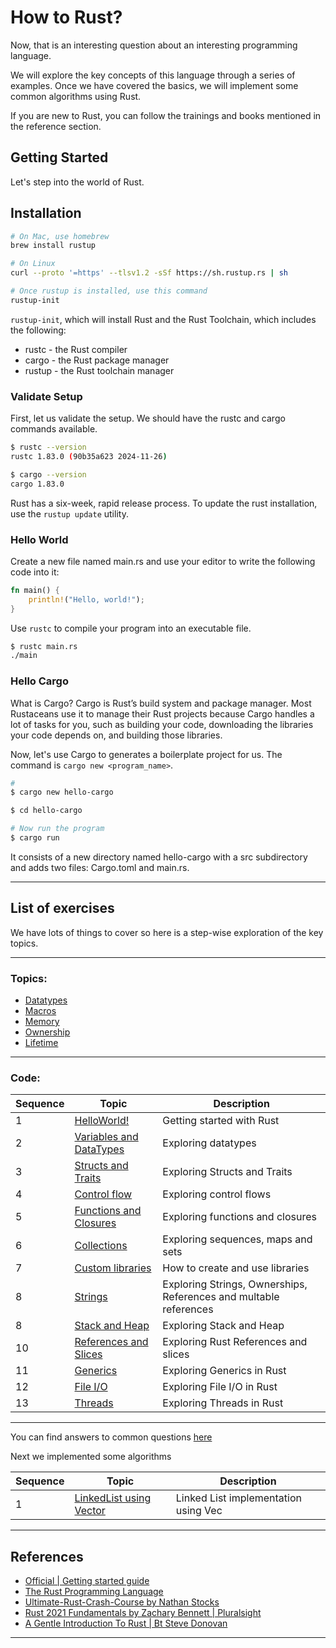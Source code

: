 # How to Rust?

Now, that is an interesting question about an interesting programming language.

We will explore the key concepts of this language through a series of examples. Once we have covered the basics, we will implement some common algorithms using Rust.

If you are new to Rust, you can follow the trainings and books mentioned in the reference section.


## Getting Started

Let's step into the world of Rust.

## Installation

```bash
# On Mac, use homebrew
brew install rustup

# On Linux
curl --proto '=https' --tlsv1.2 -sSf https://sh.rustup.rs | sh

# Once rustup is installed, use this command
rustup-init
```

`rustup-init`, which will install Rust and the Rust Toolchain, which includes the following:
- rustc - the Rust compiler
- cargo - the Rust package manager
- rustup - the Rust toolchain manager

### Validate Setup

First, let us validate the setup. We should have the rustc and cargo commands available.

```bash
$ rustc --version
rustc 1.83.0 (90b35a623 2024-11-26)

$ cargo --version
cargo 1.83.0
```

Rust has a six-week, rapid release process. To update the rust installation, use the `rustup update` utility.

### Hello World

Create a new file named main.rs and use your editor to write the following code into it:

```rust
fn main() {
	println!("Hello, world!");
}
```

Use `rustc` to compile your program into an executable file.

```bash
$ rustc main.rs
./main
```

### Hello Cargo

What is Cargo? Cargo is Rust’s build system and package manager. Most Rustaceans use it to manage their Rust projects because Cargo handles a lot of tasks for you, such as building your code, downloading the libraries your code depends on, and building those libraries.

Now, let's use Cargo to generates a boilerplate project for us. The command is `cargo new <program_name>`.

```bash
# 
$ cargo new hello-cargo

$ cd hello-cargo

# Now run the program
$ cargo run
```

It consists of a new directory named hello-cargo with a src subdirectory and adds two files: Cargo.toml and main.rs.

--------------------
## List of exercises

We have lots of things to cover so here is a step-wise exploration of the key topics.

---

### Topics:

- [Datatypes](./Datatypes.md)
- [Macros](./Macro.md)
- [Memory](./Memory.md)
- [Ownership](./Ownership.md)
- [Lifetime](./Lifetime.md)

---

### Code:

| Sequence | Topic  | Description |
| ---------| -----  | ----------- |
| 1 | [HelloWorld!](./code/helloworld/src/main.rs) | Getting started with Rust |
| 2 | [Variables and DataTypes](./code/variables/src/main.rs) | Exploring datatypes|
| 3 | [Structs and Traits](./code/structs_and_traits/src/main.rs) | Exploring Structs and Traits |
| 4 | [Control flow](./code/control_flow/src/main.rs) | Exploring control flows|
| 5 | [Functions and Closures](./code/demo_closures_and_functions/src/main.rs) | Exploring functions and closures|
| 6 | [Collections](./code/demo_collections/src/main.rs) | Exploring sequences, maps and sets |
| 7 | [Custom libraries](./code/demo_package/src/main.rs) | How to create and use libraries|
| 8 | [Strings](./code/demo_strings/src/main.rs) | Exploring Strings, Ownerships, References and multable references |
| 8 | [Stack and Heap](./code/stack_and_heap/src/main.rs) | Exploring Stack and Heap |
| 10 | [References and Slices](./code/references_and_slices/src/main.rs) | Exploring Rust References and slices |
| 11 | [Generics](./code/demo_generics/src/main.rs) | Exploring Generics in Rust |
| 12 | [File I/O](./code/demo_fileio/src/main.rs) | Exploring File I/O in Rust |
| 13 | [Threads](./code/demo_thread/src/main.rs) | Exploring Threads in Rust |
------------

You can find answers to common questions [here](./CommonQuestions.md)

Next we implemented some algorithms

| Sequence | Topic  | Description |
| ---------| -----  | ----------- |
| 1 | [LinkedList using Vector](./code/algorithms/src/linked_list/mod.rs) | Linked List implementation using Vec |

---

## References
* [Official | Getting started guide](https://www.rust-lang.org/learn/get-started) 
* [The Rust Programming Language](https://doc.rust-lang.org/book/)
* [Ultimate-Rust-Crash-Course by Nathan Stocks](https://www.udemy.com/course/ultimate-rust-crash-course/)
* [Rust 2021 Fundamentals by Zachary Bennett | Pluralsight](https://www.pluralsight.com/courses/rust-2021-fundamentals)
* [A Gentle Introduction To Rust | Bt Steve Donovan](https://stevedonovan.github.io/rust-gentle-intro/readme.html)

---
